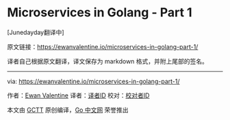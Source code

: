 # Microservices in Golang - Part 1

[Junedayday翻译中]

原文链接：https://ewanvalentine.io/microservices-in-golang-part-1/

译者自己根据原文翻译，译文保存为 markdown 格式，并附上尾部的签名。

----------------

via: https://ewanvalentine.io/microservices-in-golang-part-1/

作者：[Ewan Valentine](http://ewanvalentine.io/author/ewan)
译者：[译者ID](https://github.com/译者ID)
校对：[校对者ID](https://github.com/校对者ID)

本文由 [GCTT](https://github.com/studygolang/GCTT) 原创编译，[Go 中文网](https://studygolang.com/) 荣誉推出

